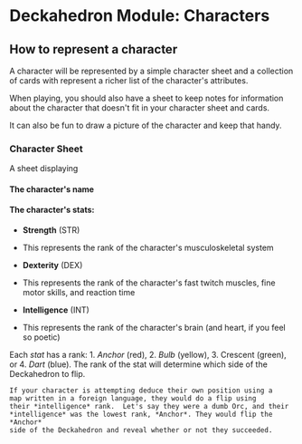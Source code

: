 # Deckahedron Module: Characters


## How to represent a character

A character will be represented by a simple character sheet and a collection
of cards with represent a richer list of the character's attributes.

When playing, you should also have a sheet to keep notes for information
about the character that doesn't fit in your character sheet and cards.

It can also be fun to draw a picture of the character and keep that handy.

### Character Sheet

A sheet displaying

#### The character's **name**
#### The character's **stats**:
  * **Strength** (STR)
   - This represents the rank of the character's musculoskeletal system
  * **Dexterity** (DEX)
   - This represents the rank of the character's fast twitch muscles, fine motor skills, and reaction time
  * **Intelligence** (INT)
   - This represents the rank of the character's brain (and heart, if you feel so poetic)

Each *stat* has a rank: 1. *Anchor* (red), 2. *Bulb* (yellow),
3. Crescent (green), or 4. *Dart* (blue).
The rank of the stat will determine which side of the Deckahedron to flip.

```
If your character is attempting deduce their own position using a
map written in a foreign language, they would do a flip using
their *intelligence* rank.  Let's say they were a dumb Orc, and their
*intelligence* was the lowest rank, *Anchor*. They would flip the *Anchor*
side of the Deckahedron and reveal whether or not they succeeded.
```



